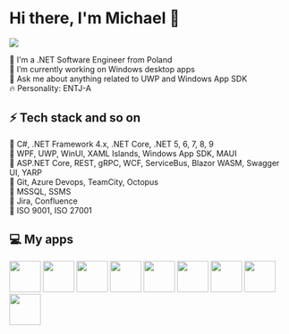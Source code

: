 # Hi there, I'm Michael 👋

![](https://komarev.com/ghpvc/?username=michalleptuch)

🍍 I'm a .NET Software Engineer from Poland  
🔭 I’m currently working on Windows desktop apps  
💬 Ask me about anything related to UWP and Windows App SDK  
🔥 Personality: ENTJ-A


## ⚡ Tech stack and so on

🔹 C#, .NET Framework 4.x, .NET Core, .NET 5, 6, 7, 8, 9   
🔹 WPF, UWP, WinUI, XAML Islands, Windows App SDK, MAUI  
🔹 ASP.NET Core, REST, gRPC, WCF, ServiceBus, Blazor WASM, Swagger UI, YARP   
🔹 Git, Azure Devops, TeamCity, Octopus  
🔹 MSSQL, SSMS  
🔹 Jira, Confluence  
🔹 ISO 9001, ISO 27001


## 💻 My apps

<a href="https://github.com/michalleptuch/guid-pro" alt="GUID Pro">
<image src="https://github.com/michalleptuch/guid-pro/raw/main/images/StoreTile.png" width=56/></a>
<a href="https://github.com/michalleptuch/fluent-emoji-gallery" alt="Fluent Emoji Gallery">
<image src="https://github.com/michalleptuch/fluent-emoji-gallery/raw/main/images/StoreTile.png" width=56/></a>
<a href="https://github.com/michalleptuch/ink-workspace" alt="Ink Workspace">
<image src="https://github.com/michalleptuch/ink-workspace/raw/main/images/StoreTile.png" width=56/></a>
<a href="https://github.com/michalleptuch/input-switcher" alt="Input Switcher">
<image src="https://github.com/michalleptuch/input-switcher/raw/main/images/StoreTile.png" width=56/></a>
<a href="https://github.com/michalleptuch/battery-flyout" alt="Battery Flyout">
<image src="https://github.com/michalleptuch/battery-flyout/raw/main/images/StoreTile.png" width=56/></a>
<a href="https://github.com/michalleptuch/mixe" alt="Media Flyout">
<image src="https://github.com/michalleptuch/media-flyout/raw/main/images/StoreTile.png" width=56/></a>
<a href="https://github.com/michalleptuch/calendar-flyout" alt="Calendar Flyout">
<image src="https://store-images.s-microsoft.com/image/apps.16617.14565777777550263.eec22724-04b8-4632-afaa-a8db3d49bac1.04529260-ca79-4fb4-b35e-71768ad4f0b1" width=56/></a>
<a href="https://github.com/michalleptuch/desktop-toolkit" alt="Desktop Toolkit">
<image src="https://store-images.s-microsoft.com/image/apps.14134.14045298845715428.12c2c4b0-ec8b-44f4-8b2d-f3692cd14f72.3ae42475-9fad-4fe9-883a-fab01b4b4242" width=56/></a>
<a href="https://github.com/michalleptuch/aurora-wallpaper" alt="Aurora Wallpaper">
<image src="https://github.com/michalleptuch/aurora-wallpaper/raw/main/images/StoreTile.png" width=56/></a>
